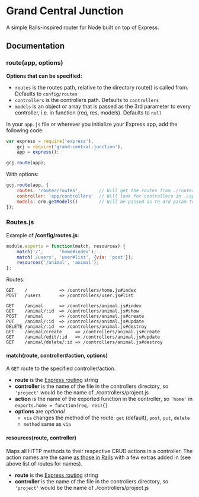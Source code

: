 # Grand Central Junction

A simple Rails-inspired router for Node built on top of Express.

## Documentation

### route(app, options)

__Options that can be specified:__

* `routes` is the routes path, relative to the directory route() is called from. Defaults to `config/routes`
* `controllers` is the controllers path. Defaults to `controllers`
* `models` is an object or array that is passed as the 3rd parameter to every controller, i.e. in function (req, res, models). Defaults to `null`

In your `app.js` file or wherever you initialize your Express app, add the following code:

```js
var express = require('express'),
    gcj = require('grand-central-junction'),
    app = express();

gcj.route(app);
```
With options:
```js
gcj.route(app, {
    routes: 'router/routes',       // Will get the routes from ./router/routes.js
    controller: 'app/controllers'  // Will look for controllers in ./app/controllers/
    models: orm.getModels()        // Will be passed as te 3rd param to every controller function
});
```

### Routes.js

Example of __/config/routes.js__:
```js
module.exports = function(match, resources) {
    match('/',      'home#index');
    match('/users', 'user#list', {via: 'post'});
    resources('/animal', 'animal');
};
```
Routes:
```
GET    /            => /controllers/home.js#index
POST   /users       => /controllers/user.js#list

GET    /animal      => /controllers/animal.js#index
GET    /animal/:id  => /controllers/animal.js#show
POST   /animal      => /controllers/animal.js#create
PUT    /animal/:id  => /controllers/animal.js#update
DELETE /animal/:id  => /controllers/animal.js#destroy
GET    /animal/create     => /controllers/animal.js#create
GET    /animal/edit/:id   => /controllers/animal.js#update
GET    /animal/delete/:id => /controllers/animal.js#destroy
```

#### match(route, controller#action, options)

A `GET` route to the specified controller/action.

* __route__ is the [Express routing](http://expressjs.com/api.html#app.VERB) string
* __controller__ is the name of the file in the controllers directory, so `'project'` would be the name of ./controllers/project.js
* __action__ is the name of the exported function in the controller, so `'home'` in `exports.home = function(req, res){}`
* __options__ are *optional*
    * `via` changes the method of the route: `get` (default), `post`, `put`, `delete`
    * `method` same as `via`

#### resources(route, controller)

Maps all HTTP methods to their respective CRUD actions in a controller. The action names are the same [as those in Rails](http://guides.rubyonrails.org/routing.html#crud-verbs-and-actions) with a few extras added in (see above list of routes for names).

* __route__ is the [Express routing](http://expressjs.com/api.html#app.VERB) string
* __controller__ is the name of the file in the controllers directory, so `'project'` would be the name of ./controllers/project.js
